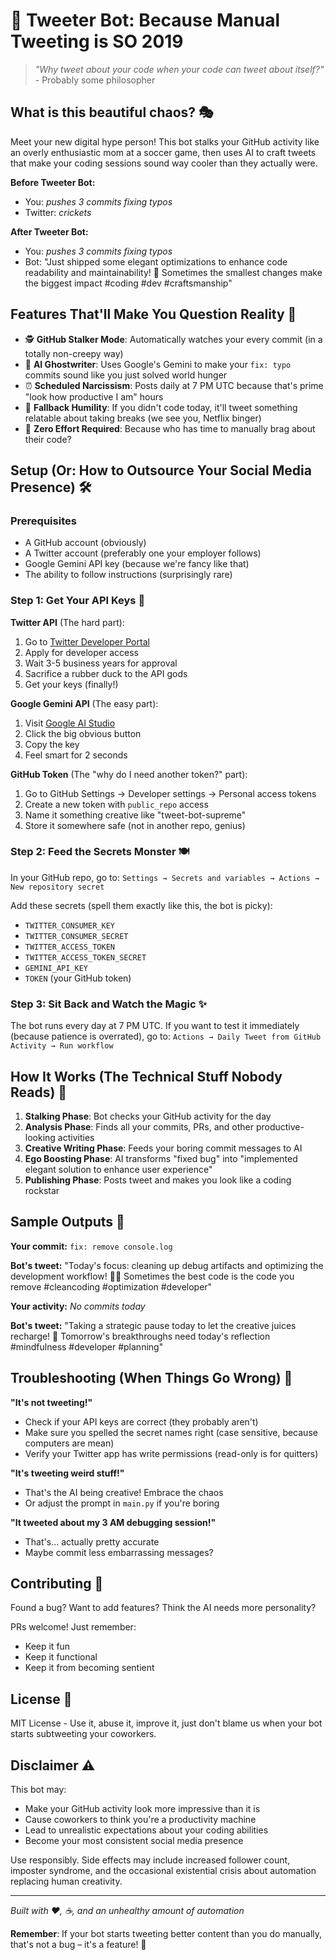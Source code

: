 # 🤖 Tweeter Bot: Because Manual Tweeting is SO 2019

> *"Why tweet about your code when your code can tweet about itself?"* - Probably some philosopher

## What is this beautiful chaos? 🎭

Meet your new digital hype person! This bot stalks your GitHub activity like an overly enthusiastic mom at a soccer game, then uses AI to craft tweets that make your coding sessions sound way cooler than they actually were.

**Before Tweeter Bot:**
- You: *pushes 3 commits fixing typos*
- Twitter: *crickets*

**After Tweeter Bot:**
- You: *pushes 3 commits fixing typos*
- Bot: "Just shipped some elegant optimizations to enhance code readability and maintainability! 🚀 Sometimes the smallest changes make the biggest impact #coding #dev #craftsmanship"

## Features That'll Make You Question Reality 🌟

- 🕵️ **GitHub Stalker Mode**: Automatically watches your every commit (in a totally non-creepy way)
- 🧠 **AI Ghostwriter**: Uses Google's Gemini to make your `fix: typo` commits sound like you just solved world hunger
- ⏰ **Scheduled Narcissism**: Posts daily at 7 PM UTC because that's prime "look how productive I am" hours
- 🎪 **Fallback Humility**: If you didn't code today, it'll tweet something relatable about taking breaks (we see you, Netflix binger)
- 🤖 **Zero Effort Required**: Because who has time to manually brag about their code?

## Setup (Or: How to Outsource Your Social Media Presence) 🛠️

### Prerequisites
- A GitHub account (obviously)
- A Twitter account (preferably one your employer follows)
- Google Gemini API key (because we're fancy like that)
- The ability to follow instructions (surprisingly rare)

### Step 1: Get Your API Keys 🔑

**Twitter API** (The hard part):
1. Go to [Twitter Developer Portal](https://developer.twitter.com/)
2. Apply for developer access
3. Wait 3-5 business years for approval
4. Sacrifice a rubber duck to the API gods
5. Get your keys (finally!)

**Google Gemini API** (The easy part):
1. Visit [Google AI Studio](https://aistudio.google.com/app/apikey)
2. Click the big obvious button
3. Copy the key
4. Feel smart for 2 seconds

**GitHub Token** (The "why do I need another token?" part):
1. Go to GitHub Settings → Developer settings → Personal access tokens
2. Create a new token with `public_repo` access
3. Name it something creative like "tweet-bot-supreme"
4. Store it somewhere safe (not in another repo, genius)

### Step 2: Feed the Secrets Monster 🍽️

In your GitHub repo, go to:
`Settings → Secrets and variables → Actions → New repository secret`

Add these secrets (spell them exactly like this, the bot is picky):
- `TWITTER_CONSUMER_KEY`
- `TWITTER_CONSUMER_SECRET` 
- `TWITTER_ACCESS_TOKEN`
- `TWITTER_ACCESS_TOKEN_SECRET`
- `GEMINI_API_KEY`
- `TOKEN` (your GitHub token)

### Step 3: Sit Back and Watch the Magic ✨

The bot runs every day at 7 PM UTC. If you want to test it immediately (because patience is overrated), go to:
`Actions → Daily Tweet from GitHub Activity → Run workflow`

## How It Works (The Technical Stuff Nobody Reads) 🔧

1. **Stalking Phase**: Bot checks your GitHub activity for the day
2. **Analysis Phase**: Finds all your commits, PRs, and other productive-looking activities
3. **Creative Writing Phase**: Feeds your boring commit messages to AI
4. **Ego Boosting Phase**: AI transforms "fixed bug" into "implemented elegant solution to enhance user experience"
5. **Publishing Phase**: Posts tweet and makes you look like a coding rockstar

## Sample Outputs 📱

**Your commit:** `fix: remove console.log`

**Bot's tweet:** "Today's focus: cleaning up debug artifacts and optimizing the development workflow! 🧹✨ Sometimes the best code is the code you remove #cleancoding #optimization #developer"

**Your activity:** *No commits today*

**Bot's tweet:** "Taking a strategic pause today to let the creative juices recharge! 🔋 Tomorrow's breakthroughs need today's reflection #mindfulness #developer #planning"

## Troubleshooting (When Things Go Wrong) 🚨

**"It's not tweeting!"**
- Check if your API keys are correct (they probably aren't)
- Make sure you spelled the secret names right (case sensitive, because computers are mean)
- Verify your Twitter app has write permissions (read-only is for quitters)

**"It's tweeting weird stuff!"**
- That's the AI being creative! Embrace the chaos
- Or adjust the prompt in `main.py` if you're boring

**"It tweeted about my 3 AM debugging session!"**
- That's... actually pretty accurate
- Maybe commit less embarrassing messages?

## Contributing 🤝

Found a bug? Want to add features? Think the AI needs more personality? 

PRs welcome! Just remember:
- Keep it fun
- Keep it functional  
- Keep it from becoming sentient

## License 📜

MIT License - Use it, abuse it, improve it, just don't blame us when your bot starts subtweeting your coworkers.

## Disclaimer ⚠️

This bot may:
- Make your GitHub activity look more impressive than it is
- Cause coworkers to think you're a productivity machine
- Lead to unrealistic expectations about your coding abilities
- Become your most consistent social media presence

Use responsibly. Side effects may include increased follower count, imposter syndrome, and the occasional existential crisis about automation replacing human creativity.

---

*Built with ❤️, ☕, and an unhealthy amount of automation*

**Remember**: If your bot starts tweeting better content than you do manually, that's not a bug – it's a feature! 🎉 